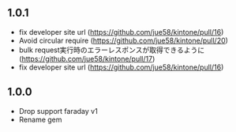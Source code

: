 ## 1.0.1

- fix developer site url (https://github.com/jue58/kintone/pull/16)
- Avoid circular require (https://github.com/jue58/kintone/pull/20)
- bulk request実行時のエラーレスポンスが取得できるように (https://github.com/jue58/kintone/pull/17)
- fix developer site url (https://github.com/jue58/kintone/pull/16)

## 1.0.0

- Drop support faraday v1
- Rename gem
